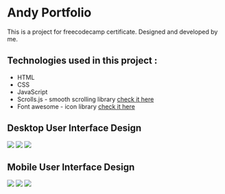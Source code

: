 # Andy Portfolio
This is a project for freecodecamp certificate. Designed and developed by me.

<h2>Technologies used in this project :</h2>
<ul>
  <li>HTML</li>
  <li>CSS</li>
  <li>JavaScript</li>
  <li>Scrolls.js - smooth scrolling library <a href="https://scrollsjs.com/">check it here</a></li>
  <li>Font awesome - icon library <a href="https://fontawesome.com/">check it here</a></li>
 </ul>

<section>
  <h2>Desktop User Interface Design</h2>
  <img src="https://user-images.githubusercontent.com/40969170/159052562-7e25bc21-f079-47ba-bb5f-9a71726e2cc0.png">
  <img src="https://user-images.githubusercontent.com/40969170/159052568-21bcf2cb-753d-44e1-9dcd-4cf5be5d27a1.png">
  <img src="https://user-images.githubusercontent.com/40969170/159052584-1d0db0d3-06ee-4011-958d-57081b4093de.png">
</section>

<section>
  <h2>Mobile User Interface Design</h2>
  <img src="https://user-images.githubusercontent.com/40969170/159052239-21f3b1d0-cbcd-41ba-8481-a4c599f77d52.png">
  <img src="https://user-images.githubusercontent.com/40969170/159052256-8aab8260-bf4b-461a-97fd-bc08af482243.png">
  <img src="https://user-images.githubusercontent.com/40969170/159052268-01dd4152-ce0b-40d0-930d-270d426e8e79.png">
</section>
